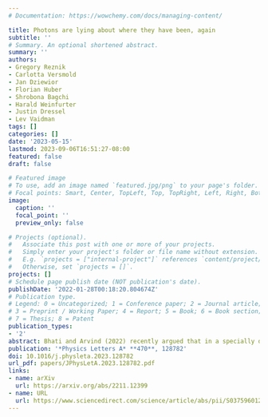 ```yaml
---
# Documentation: https://wowchemy.com/docs/managing-content/

title: Photons are lying about where they have been, again
subtitle: ''
# Summary. An optional shortened abstract.
summary: ''
authors:
- Gregory Reznik
- Carlotta Versmold
- Jan Dziewior
- Florian Huber
- Shrobona Bagchi
- Harald Weinfurter
- Justin Dressel
- Lev Vaidman
tags: []
categories: []
date: '2023-05-15'
lastmod: 2023-09-06T16:51:27-08:00
featured: false
draft: false

# Featured image
# To use, add an image named `featured.jpg/png` to your page's folder.
# Focal points: Smart, Center, TopLeft, Top, TopRight, Left, Right, BottomLeft, Bottom, BottomRight.
image:
  caption: ''
  focal_point: ''
  preview_only: false

# Projects (optional).
#   Associate this post with one or more of your projects.
#   Simply enter your project's folder or file name without extension.
#   E.g. `projects = ["internal-project"]` references `content/project/deep-learning/index.md`.
#   Otherwise, set `projects = []`.
projects: []
# Schedule page publish date (NOT publication's date).
publishDate: '2022-01-28T00:18:20.804674Z'
# Publication type.
# Legend: 0 = Uncategorized; 1 = Conference paper; 2 = Journal article;
# 3 = Preprint / Working Paper; 4 = Report; 5 = Book; 6 = Book section;
# 7 = Thesis; 8 = Patent
publication_types:
- '2'
abstract: Bhati and Arvind (2022) recently argued that in a specially designed experiment the timing of photon detection events demonstrates photon presence at a location at which they are not present according to the weak value approach. The alleged contradiction is resolved by a subtle interference effect resulting in anomalous sensitivity of the signal imprinted on the postselected photons for the interaction at this location, similarly to the case of a nested Mach-Zehnder interferometer with a Dove prism (Alonso and Jordan (2015)). We perform an in-depth analysis of the characterization of the presence of a pre- and postselected particle at a particular location based on information imprinted on the particle itself. The theoretical results are tested by a computer simulation of the proposed experiment. 
publication: '*Physics Letters A* **470**, 128782'
doi: 10.1016/j.physleta.2023.128782
url_pdf: papers/JPhysLetA.2023.128782.pdf
links:
- name: arXiv
  url: https://arxiv.org/abs/2211.12399
- name: URL
  url: https://www.sciencedirect.com/science/article/abs/pii/S0375960123001627?via%3Dihub
---
```

